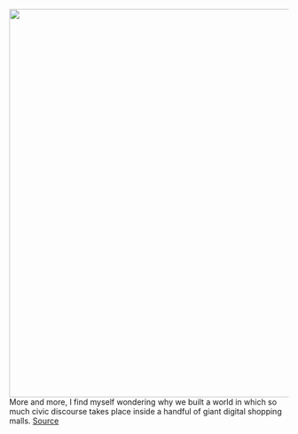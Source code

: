 <img src='https://cdn.vox-cdn.com/thumbor/y8GhMvHcvbqm3TKmv7ZDA98d3-Q=/0x0:3000x2000/1200x800/filters:focal(1260x760:1740x1240)/cdn.vox-cdn.com/uploads/chorus_image/image/69690499/acastro_180928_1777_facebook_hack_0001.0.jpg' width='700px' /><br/>
More and more, I find myself wondering why we built a world in which so much civic discourse takes place inside a handful of giant digital shopping malls.
<a href='https://www.theverge.com/2021/8/6/22613525/facebook-nyu-research-ban-cambridge-analytica-platformer'> Source <a/>